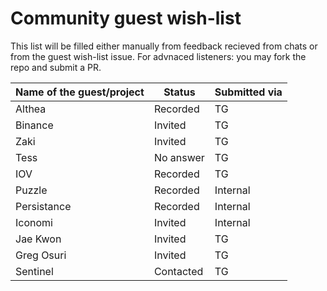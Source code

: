 # Community guest wish-list

This list will be filled either manually from feedback recieved from chats or from the guest wish-list issue. For advnaced listeners: you may fork the repo and submit a PR.

| Name of the guest/project | Status | Submitted via |
|-----------|-------------|-------|
| Althea |  Recorded | TG |
| Binance| Invited | TG |
| Zaki | Invited | TG |
| Tess | No answer | TG |
| IOV | Recorded | TG |
| Puzzle | Recorded | Internal |
| Persistance | Recorded | Internal |
| Iconomi | Invited | Internal |
| Jae Kwon | Invited | TG |
| Greg Osuri | Invited | TG |
| Sentinel | Contacted | TG |
